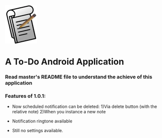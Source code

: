 ![alt text](https://github.com/Gabriele-P03/Note/blob/master/app/src/main/res/mipmap-hdpi/logo.png "# Note")
# A To-Do Android Application

 ### Read master's README file to understand the achieve of this application  
 
 
 ### Features of 1.0.1:
 
 * Now scheduled notification can be deleted:
   1)Via delete button (with the relative note)
   2)When you instance a new note  
 
 * Notification ringtone available
   
 * Still no settings available. 
